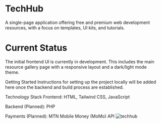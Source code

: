 # TechHub
A single-page application offering free and premium web development resources, with a focus on templates, UI kits, and tutorials.

# Current Status
The initial frontend UI is currently in development. This includes the main resource gallery page with a responsive layout and a dark/light mode theme.

Getting Started
Instructions for setting up the project locally will be added here once the backend and build process are established.

Technology Stack
Frontend: HTML, Tailwind CSS, JavaScript

Backend (Planned): PHP 

Payments (Planned): MTN Mobile Money (MoMo) API
![techhub](https://github.com/user-attachments/assets/ce74b7b8-e42e-4e45-9af8-d515ca1762da)

